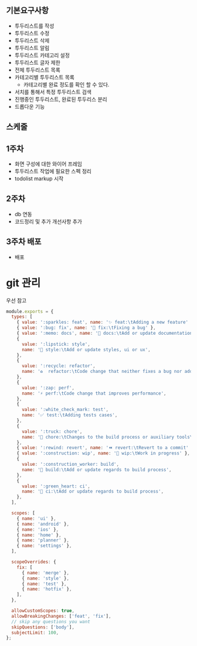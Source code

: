 ## 기본요구사항

- 투두리스트를 작성
- 투두리스트 수정
- 투두리스트 삭제
- 투두리스트 알림
- 투두리스트 카테고리 설정
- 투두리스트 글자 제한
- 전체 투두리스트 목록
- 카테고리별 투두리스트 목록
  - 카테고리별 완료 정도를 확인 할 수 있다.
- 서치를 통해서 특정 투두리스트 검색
- 진행중인 투두리스트, 완료된 투두리스 분리
- 드롭다운 기능

## 스케줄

## 1주차

- 화면 구성에 대한 와이어 프레임
- 투두리스트 작업에 필요한 스펙 정리
- todolist markup 시작

## 2주차

- db 연동
- 코드정리 및 추가 개선사항 추가

## 3주차 배포

- 배포

# git 관리

우선 참고

```js
module.exports = {
  types: [
    { value: ':sparkles: feat', name: '✨ feat:\tAdding a new feature' },
    { value: ':bug: fix', name: '🐛 fix:\tFixing a bug' },
    { value: ':memo: docs', name: '📝 docs:\tAdd or update documentation' },
    {
      value: ':lipstick: style',
      name: '💄 style:\tAdd or update styles, ui or ux',
    },
    {
      value: ':recycle: refactor',
      name: '♻️  refactor:\tCode change that neither fixes a bug nor adds a feature',
    },
    {
      value: ':zap: perf',
      name: '⚡️ perf:\tCode change that improves performance',
    },
    {
      value: ':white_check_mark: test',
      name: '✅ test:\tAdding tests cases',
    },
    {
      value: ':truck: chore',
      name: '🚚 chore:\tChanges to the build process or auxiliary tools\n\t\tand libraries such as documentation generation',
    },
    { value: ':rewind: revert', name: '⏪️ revert:\tRevert to a commit' },
    { value: ':construction: wip', name: '🚧 wip:\tWork in progress' },
    {
      value: ':construction_worker: build',
      name: '👷 build:\tAdd or update regards to build process',
    },
    {
      value: ':green_heart: ci',
      name: '💚 ci:\tAdd or update regards to build process',
    },
  ],

  scopes: [
    { name: 'ui' },
    { name: 'android' },
    { name: 'ios' },
    { name: 'home' },
    { name: 'planner' },
    { name: 'settings' },
  ],

  scopeOverrides: {
    fix: [
      { name: 'merge' },
      { name: 'style' },
      { name: 'test' },
      { name: 'hotfix' },
    ],
  },

  allowCustomScopes: true,
  allowBreakingChanges: ['feat', 'fix'],
  // skip any questions you want
  skipQuestions: ['body'],
  subjectLimit: 100,
};

```
